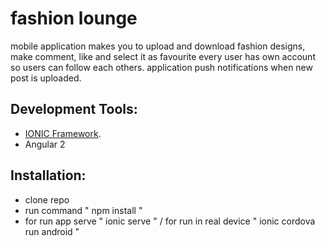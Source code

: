 # fashion lounge

mobile application makes you to upload and download fashion designs, make comment, like and select it as favourite
every user has own account so users can follow each others.
application push notifications when new post is uploaded.

## Development Tools:
* [IONIC Framework](https://ionicframework.com).
* Angular 2

## Installation:
* clone repo
* run command " npm install "
* for run app serve " ionic serve " / for run in real device " ionic cordova run android "
